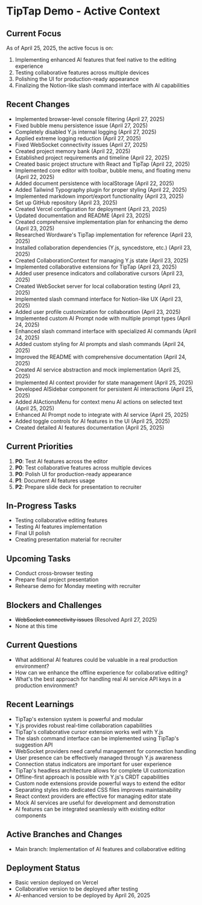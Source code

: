 # TipTap Demo - Active Context

## Current Focus
As of April 25, 2025, the active focus is on:
1. Implementing enhanced AI features that feel native to the editing experience
2. Testing collaborative features across multiple devices
3. Polishing the UI for production-ready appearance
4. Finalizing the Notion-like slash command interface with AI capabilities

## Recent Changes
- Implemented browser-level console filtering (April 27, 2025)
- Fixed bubble menu persistence issue (April 27, 2025)
- Completely disabled Y.js internal logging (April 27, 2025)
- Applied extreme logging reduction (April 27, 2025)
- Fixed WebSocket connectivity issues (April 27, 2025)
- Created project memory bank (April 22, 2025)
- Established project requirements and timeline (April 22, 2025)
- Created basic project structure with React and TipTap (April 22, 2025)
- Implemented core editor with toolbar, bubble menu, and floating menu (April 22, 2025)
- Added document persistence with localStorage (April 22, 2025)
- Added Tailwind Typography plugin for proper styling (April 22, 2025)
- Implemented markdown import/export functionality (April 23, 2025)
- Set up GitHub repository (April 23, 2025)
- Created Vercel configuration for deployment (April 23, 2025)
- Updated documentation and README (April 23, 2025)
- Created comprehensive implementation plan for enhancing the demo (April 23, 2025)
- Researched Wordware's TipTap implementation for reference (April 23, 2025)
- Installed collaboration dependencies (Y.js, syncedstore, etc.) (April 23, 2025)
- Created CollaborationContext for managing Y.js state (April 23, 2025)
- Implemented collaborative extensions for TipTap (April 23, 2025)
- Added user presence indicators and collaborative cursors (April 23, 2025)
- Created WebSocket server for local collaboration testing (April 23, 2025)
- Implemented slash command interface for Notion-like UX (April 23, 2025)
- Added user profile customization for collaboration (April 23, 2025)
- Implemented custom AI Prompt node with multiple prompt types (April 24, 2025)
- Enhanced slash command interface with specialized AI commands (April 24, 2025)
- Added custom styling for AI prompts and slash commands (April 24, 2025)
- Improved the README with comprehensive documentation (April 24, 2025)
- Created AI service abstraction and mock implementation (April 25, 2025)
- Implemented AI context provider for state management (April 25, 2025)
- Developed AISidebar component for persistent AI interactions (April 25, 2025)
- Added AIActionsMenu for context menu AI actions on selected text (April 25, 2025)
- Enhanced AI Prompt node to integrate with AI service (April 25, 2025)
- Added toggle controls for AI features in the UI (April 25, 2025)
- Created detailed AI features documentation (April 25, 2025)

## Current Priorities
1. **P0**: Test AI features across the editor
2. **P0**: Test collaborative features across multiple devices
3. **P0**: Polish UI for production-ready appearance 
4. **P1**: Document AI features usage
5. **P2**: Prepare slide deck for presentation to recruiter

## In-Progress Tasks
- Testing collaborative editing features
- Testing AI features implementation
- Final UI polish
- Creating presentation material for recruiter

## Upcoming Tasks
- Conduct cross-browser testing
- Prepare final project presentation
- Rehearse demo for Monday meeting with recruiter

## Blockers and Challenges
- ~~WebSocket connectivity issues~~ (Resolved April 27, 2025)
- None at this time

## Current Questions
- What additional AI features could be valuable in a real production environment?
- How can we enhance the offline experience for collaborative editing?
- What's the best approach for handling real AI service API keys in a production environment?

## Recent Learnings
- TipTap's extension system is powerful and modular
- Y.js provides robust real-time collaboration capabilities
- TipTap's collaborative cursor extension works well with Y.js
- The slash command interface can be implemented using TipTap's suggestion API
- WebSocket providers need careful management for connection handling
- User presence can be effectively managed through Y.js awareness
- Connection status indicators are important for user experience
- TipTap's headless architecture allows for complete UI customization
- Offline-first approach is possible with Y.js's CRDT capabilities
- Custom node extensions provide powerful ways to extend the editor
- Separating styles into dedicated CSS files improves maintainability
- React context providers are effective for managing editor state
- Mock AI services are useful for development and demonstration
- AI features can be integrated seamlessly with existing editor components

## Active Branches and Changes
- Main branch: Implementation of AI features and collaborative editing

## Deployment Status
- Basic version deployed on Vercel
- Collaborative version to be deployed after testing
- AI-enhanced version to be deployed by April 26, 2025
